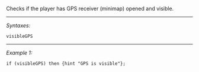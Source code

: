 Checks if the player has GPS receiver (minimap) opened and visible.


---
*Syntaxes:*

`visibleGPS`

---
*Example 1:*

```sqf
if (visibleGPS) then {hint "GPS is visible"};
```